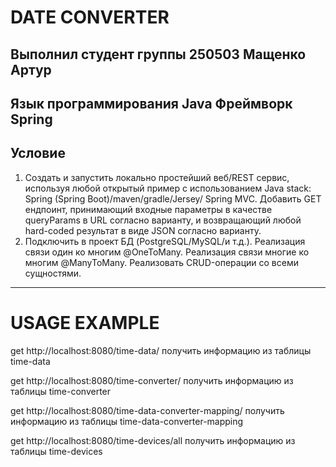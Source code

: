 # DATE CONVERTER
Выполнил студент группы 250503 Мащенко Артур
---
Язык программирования Java
Фреймворк Spring
---
## Условие
1. Создать и запустить локально простейший веб/REST сервис, используя любой открытый пример с использованием Java stack: Spring (Spring Boot)/maven/gradle/Jersey/ Spring MVC. Добавить GET ендпоинт, принимающий входные параметры в качестве queryParams в URL согласно варианту, и возвращающий любой hard-coded результат в виде JSON согласно варианту.
2. Подключить в проект БД (PostgreSQL/MySQL/и т.д.). Реализация связи один ко многим @OneToMany. Реализация связи многие ко многим @ManyToMany. Реализовать CRUD-операции со всеми сущностями.
---
# USAGE EXAMPLE
get http://localhost:8080/time-data/
получить информацию из таблицы time-data

get http://localhost:8080/time-converter/
получить информацию из таблицы time-converter

get http://localhost:8080/time-data-converter-mapping/
получить информацию из таблицы time-data-converter-mapping

get http://localhost:8080/time-devices/all
получить информацию из таблицы time-devices
